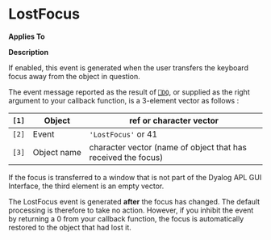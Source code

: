 




<h1 class="heading"><span class="name">LostFocus</span></h1>

**Applies To**


**Description**


If enabled, this event is generated when the user transfers the keyboard focus away from the object in question.


The event message reported as the result of [`⎕DQ`](../../Language/System%20Functions/dq.htm), or supplied as the right argument to your callback function, is a 3-element vector as follows :


| `[1]` | Object | ref or character vector |
| --- | --- | ---  |
| `[2]` | Event | `'LostFocus'` or 41 |
| `[3]` | Object name | character vector (name of object that has received the focus) |


If the focus is transferred to a window that is not part of the Dyalog APL GUI Interface, the third element is an empty vector.


The LostFocus event is generated **after** the focus has changed. The default processing is therefore to take no action. However, if you inhibit the event by returning a 0 from your callback function, the focus is automatically restored to the object that had lost it.



